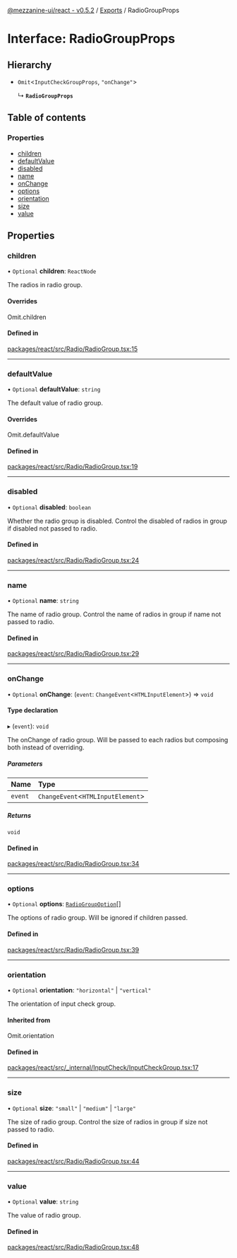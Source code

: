 [@mezzanine-ui/react - v0.5.2](../README.md) / [Exports](../modules.md) / RadioGroupProps

# Interface: RadioGroupProps

## Hierarchy

- `Omit`<`InputCheckGroupProps`, ``"onChange"``\>

  ↳ **`RadioGroupProps`**

## Table of contents

### Properties

- [children](radiogroupprops.md#children)
- [defaultValue](radiogroupprops.md#defaultvalue)
- [disabled](radiogroupprops.md#disabled)
- [name](radiogroupprops.md#name)
- [onChange](radiogroupprops.md#onchange)
- [options](radiogroupprops.md#options)
- [orientation](radiogroupprops.md#orientation)
- [size](radiogroupprops.md#size)
- [value](radiogroupprops.md#value)

## Properties

### children

• `Optional` **children**: `ReactNode`

The radios in radio group.

#### Overrides

Omit.children

#### Defined in

[packages/react/src/Radio/RadioGroup.tsx:15](https://github.com/Mezzanine-UI/mezzanine/blob/83e0173/packages/react/src/Radio/RadioGroup.tsx#L15)

___

### defaultValue

• `Optional` **defaultValue**: `string`

The default value of radio group.

#### Overrides

Omit.defaultValue

#### Defined in

[packages/react/src/Radio/RadioGroup.tsx:19](https://github.com/Mezzanine-UI/mezzanine/blob/83e0173/packages/react/src/Radio/RadioGroup.tsx#L19)

___

### disabled

• `Optional` **disabled**: `boolean`

Whether the radio group is disabled.
Control the disabled of radios in group if disabled not passed to radio.

#### Defined in

[packages/react/src/Radio/RadioGroup.tsx:24](https://github.com/Mezzanine-UI/mezzanine/blob/83e0173/packages/react/src/Radio/RadioGroup.tsx#L24)

___

### name

• `Optional` **name**: `string`

The name of radio group.
Control the name of radios in group if name not passed to radio.

#### Defined in

[packages/react/src/Radio/RadioGroup.tsx:29](https://github.com/Mezzanine-UI/mezzanine/blob/83e0173/packages/react/src/Radio/RadioGroup.tsx#L29)

___

### onChange

• `Optional` **onChange**: (`event`: `ChangeEvent`<`HTMLInputElement`\>) => `void`

#### Type declaration

▸ (`event`): `void`

The onChange of radio group.
Will be passed to each radios but composing both instead of overriding.

##### Parameters

| Name | Type |
| :------ | :------ |
| `event` | `ChangeEvent`<`HTMLInputElement`\> |

##### Returns

`void`

#### Defined in

[packages/react/src/Radio/RadioGroup.tsx:34](https://github.com/Mezzanine-UI/mezzanine/blob/83e0173/packages/react/src/Radio/RadioGroup.tsx#L34)

___

### options

• `Optional` **options**: [`RadioGroupOption`](radiogroupoption.md)[]

The options of radio group.
Will be ignored if children passed.

#### Defined in

[packages/react/src/Radio/RadioGroup.tsx:39](https://github.com/Mezzanine-UI/mezzanine/blob/83e0173/packages/react/src/Radio/RadioGroup.tsx#L39)

___

### orientation

• `Optional` **orientation**: ``"horizontal"`` \| ``"vertical"``

The orientation of input check group.

#### Inherited from

Omit.orientation

#### Defined in

[packages/react/src/_internal/InputCheck/InputCheckGroup.tsx:17](https://github.com/Mezzanine-UI/mezzanine/blob/83e0173/packages/react/src/_internal/InputCheck/InputCheckGroup.tsx#L17)

___

### size

• `Optional` **size**: ``"small"`` \| ``"medium"`` \| ``"large"``

The size of radio group.
Control the size of radios in group if size not passed to radio.

#### Defined in

[packages/react/src/Radio/RadioGroup.tsx:44](https://github.com/Mezzanine-UI/mezzanine/blob/83e0173/packages/react/src/Radio/RadioGroup.tsx#L44)

___

### value

• `Optional` **value**: `string`

The value of radio group.

#### Defined in

[packages/react/src/Radio/RadioGroup.tsx:48](https://github.com/Mezzanine-UI/mezzanine/blob/83e0173/packages/react/src/Radio/RadioGroup.tsx#L48)
